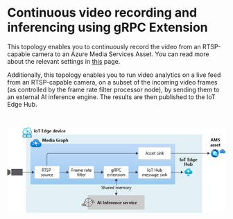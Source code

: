 # Continuous video recording and inferencing using gRPC Extension

This topology enables you to continuously record the video from an RTSP-capable camera to an Azure Media Services Asset. You can read more about the relevant settings in [this](https://github.com/Azure/live-video-analytics/blob/master/MediaGraph/topologies/cvr-asset/readme.md) page.

Additionally, this topology enables you to run video analytics on a live feed from an RTSP-capable camera, on a subset of the incoming video frames (as controlled by the frame rate filter processor node), by sending them to an external AI inference engine. The results are then published to the IoT Edge Hub.


<br>
<p align="center">
  <img src="./topology.png" title="Continuous video recording and inferencing using HTTP Extension"/>
</p>
<br>
